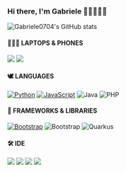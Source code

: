 ### Hi there, I'm Gabriele 👋🏻👨🏻‍💻
<!-- ![Gabriele0704's GitHub stats](https://github-readme-stats.vercel.app/api?username=Gabriele0704&show_icons=true&theme=tokyonight) -->
![Gabriele0704's GitHub stats](https://github-readme-stats-sigma-five.vercel.app/api?username=Gabriele0704&show_icons=true&&count_private=true&theme=tokyonight) 


#### 👨🏻‍💻 LAPTOPS & PHONES
<img src="https://img.shields.io/badge/HP-Victus-333333?style=for-the-badge&logo=HP&logoColor=white"/> <img src="https://img.shields.io/badge/Apple_iPhone14_Pro-333333?style=for-the-badge&logo=apple&logoColor=white"/>

#### 🕊️ LANGUAGES
[![Python](https://img.shields.io/badge/python-3670A0?style=for-the-badge&logo=python&logoColor=ffdd54)](https://www.python.org/)
[![JavaScript](https://img.shields.io/badge/javascript-%23323330.svg?style=for-the-badge&logo=javascript&logoColor=%23F7DF1E)](https://www.javascript.com/)
![Java](https://img.shields.io/badge/Java-ED8B00?style=for-the-badge&logo=openjdk&logoColor=white)
![PHP](https://img.shields.io/badge/PHP-777BB4?style=for-the-badge&logo=php&logoColor=white)

#### 🦚 FRAMEWORKS & LIBRARIES
[![Bootstrap](https://img.shields.io/badge/bootstrap-%23563D7C.svg?style=for-the-badge&logo=bootstrap&logoColor=white)](https://getbootstrap.com/)
![Bootstrap](https://img.shields.io/badge/Spring-6DB33F?style=for-the-badge&logo=spring&logoColor=white)
![Quarkus](https://img.shields.io/badge/quarkus-2E51A2?style=for-the-badge&logo=Quarkus&logoColor=white)

#### 🛠 IDE
![](https://img.shields.io/badge/PyCharm-000000.svg?&style=for-the-badge&logo=PyCharm&logoColor=white)
[![](https://img.shields.io/badge/Android_Studio-3DDC84?style=for-the-badge&logo=android-studio&logoColor=white)](https://developer.android.com/studio)
[![](https://img.shields.io/badge/IntelliJ_IDEA-000000.svg?style=for-the-badge&logo=intellij-idea&logoColor=white)](https://www.jetbrains.com/idea/)
[![](https://img.shields.io/badge/Visual_Studio_Code-0078D4?style=for-the-badge&logo=visual%20studio%20code&logoColor=white)](https://code.visualstudio.com)

